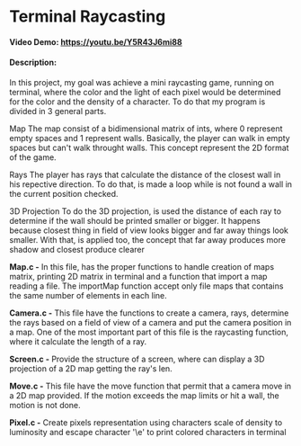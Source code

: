 # Terminal Raycasting
#### Video Demo: https://youtu.be/Y5R43J6mi88

#### Description:
In this project, my goal was achieve a mini raycasting game, running on terminal,
where the color and the light of each pixel would be determined for the color and
the density of a character. To do that my program is divided in 3 general parts.

Map
The map consist of a bidimensional matrix of ints, where 0 represent empty spaces
and 1 represent walls. Basically, the player can walk in empty spaces but can't
walk throught walls. This concept represent the 2D format of the game.

Rays
The player has rays that calculate the distance of the closest wall in his
repective direction. To do that, is made a loop while is not found a wall
in the current position checked.

3D Projection
To do the 3D projection, is used the distance of each ray to determine if
the wall should be printed smaller or bigger. It happens because closest
thing in field of view looks bigger and far away things look smaller.
With that, is applied too, the concept that far away produces more shadow
and closest produce clearer


**Map.c -**
In this file, has the proper functions to handle creation of maps matrix, printing 
2D matrix in terminal and a function that import a map reading a file. The importMap
function accept only file maps that contains the same number of elements in each
line.

**Camera.c -**
This file have the functions to create a camera, rays, determine the rays based on
a field of view of a camera and put the camera position in a map. One of the most
important part of this file is the raycasting function, where it calculate the length
of a ray.

**Screen.c -**
Provide the structure of a screen, where can display a 3D projection of a 2D map
getting the ray's len. 

**Move.c -**
This file have the move function that permit that a camera move in a 2D map provided.
If the motion exceeds the map limits or hit a wall, the motion is not done.

**Pixel.c -**
Create pixels representation using characters scale of density to luminosity
and escape character '\e' to print colored characters in terminal
